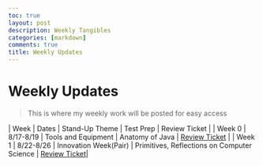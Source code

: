```yaml
---
toc: true
layout: post
description: Weekly Tangibles
categories: [markdown]
comments: true
title: Weekly Updates
---
```


# Weekly Updates
>This is where my weekly work will be posted for easy access

| Week  | Dates | Stand-Up Theme | Test Prep | Review Ticket |
| Week 0 | 8/17-8/19 | Tools and Equipment | Anatomy of Java | [Review Ticket](https://github.com/sarayu-pr11/sarayucsa/issues/2) |
| Week 1 | 8/22-8/26 | Innovation Week(Pair) | Primitives, Reflections on Computer Science | [Review Ticket]()|